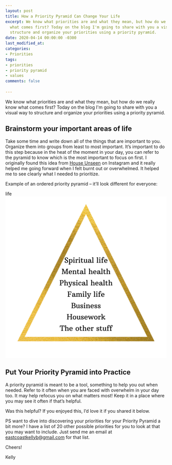 ```yaml
---
layout: post
title: How a Priority Pyramid Can Change Your Life
excerpt: We know what priorities are and what they mean, but how do we really know
  what comes first? Today on the blog I'm going to share with you a visual way to
  structure and organize your priorities using a priority pyramid.
date: 2020-04-14 00:00:00 -0300
last_modified_at: 
categories:
- Priorities
tags:
- priorities
- priority pyramid
- values
comments: false

---
```

We know what priorities are and what they mean, but how do we really know what comes first? Today on the blog I'm going to share with you a visual way to structure and organize your priorities using a priority pyramid.

## Brainstorm your important areas of life

Take some time and write down all of the things that are important to you. Organize them into groups from least to most important. It’s important to do this step because in the heat of the moment in your day, you can refer to the pyramid to know which is the most important to focus on first. I originally found this idea from [House Unseen](www.instagram.com/houseunseen) on Instagram and it really helped me going forward when I felt burnt out or overwhelmed. It helped me to see clearly what I needed to prioritize.

Example of an ordered priority pyramid – it’ll look different for everyone:

life![](/assets/img/20200414_094404_0000.png)

## Put Your Priority Pyramid into Practice

A priority pyramid is meant to be a tool, something to help you out when needed. Refer to it often when you are faced with overwhelm in your day too. It may help refocus you on what matters most! Keep it in a place where you may see it often if that’s helpful.

Was this helpful? If you enjoyed this, I’d love it if you shared it below.   
   
PS want to dive into discovering your priorities for your Priority Pyramid a bit more? I have a list of 20 other possible priorities for you to look at that you may want to include. Just send me an email at [eastcoastkellyb@gmail.com](mailto:eastcoastkellyb@gmail.com) for that list.

Cheers!

Kelly